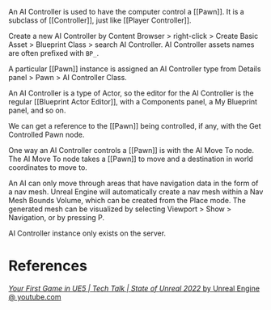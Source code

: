 An AI Controller is used to have the computer control a [[Pawn]].
It is a subclass of [[Controller]], just like [[Player Controller]].

Create a new AI Controller by Content Browser > right-click > Create Basic Asset > Blueprint Class > search AI Controller.
AI Controller assets names are often prefixed with `BP_`.

A particular [[Pawn]] instance is assigned an AI Controller type from Details panel > Pawn > AI Controller Class.

An AI Controller is a type of Actor, so the editor for the AI Controller is the regular [[Blueprint Actor Editor]], with a Components panel, a My Blueprint panel, and so on.

We can get a reference to the [[Pawn]] being controlled, if any, with the Get Controlled Pawn node.

One way an AI Controller controls a [[Pawn]] is with the AI Move To node.
The AI Move To node takes a [[Pawn]] to move and a destination in world coordinates to move to.

An AI can only move through areas that have navigation data in the form of a nav mesh.
Unreal Engine will automatically create a nav mesh within a Nav Mesh Bounds Volume, which can be created from the Place mode.
The generated mesh can be visualized by selecting Viewport > Show > Navigation, or by pressing P.

AI Controller instance only exists on the server.

# References

[_Your First Game in UE5 | Tech Talk | State of Unreal 2022_ by Unreal Engine @ youtube.com](https://youtu.be/Itd677YZi50?t=3149)
